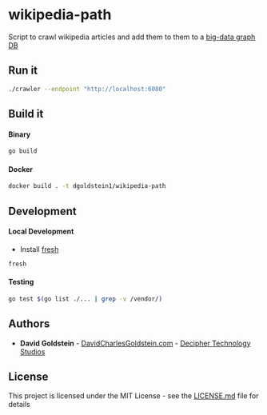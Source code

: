 # wikipedia-path

Script to crawl wikipedia articles and add them to them to a [big-data graph DB](https://github.com/dgoldstein1/graphApi)

## Run it

```sh
./crawler --endpoint "http://localhost:6080"
```

## Build it

#### Binary

```sh
go build
```

#### Docker
```sh
docker build . -t dgoldstein1/wikipedia-path
```

## Development

#### Local Development

- Install [fresh](https://github.com/gravityblast/fresh)
```sh
fresh
```

#### Testing

```sh
go test $(go list ./... | grep -v /vendor/)
```

## Authors

* **David Goldstein** - [DavidCharlesGoldstein.com](http://www.davidcharlesgoldstein.com/?github-wikipeida-path) - [Decipher Technology Studios](http://deciphernow.com/)

## License

This project is licensed under the MIT License - see the [LICENSE.md](LICENSE.md) file for details
